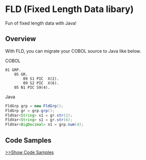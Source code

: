 # FLD (Fixed Length Data libary)

Fun of fixed length data with Java!

## Overview

With FLD, you can migrate your COBOL source to Java like below.

COBOL
```cobol
01 GRP.
    05 GR.
        09 S1 PIC  X(2).
        09 S2 PIC  X(6).
    05 N1 PIC S9(4).
```

Java
```java
FldGrp grp = new FldGrp();
FldGrp gr = grp.grp();
FldVar<String> s1 = gr.str(2);
FldVar<String> s1 = gr.str(6);
FldVar<BigDecimal> n1 = grp.num(4);
```

## Code Samples

[>>Show Code Samples](https://github.com/kazuhikoarase/fld/blob/master/src/test/java/CodeSamples.java)
